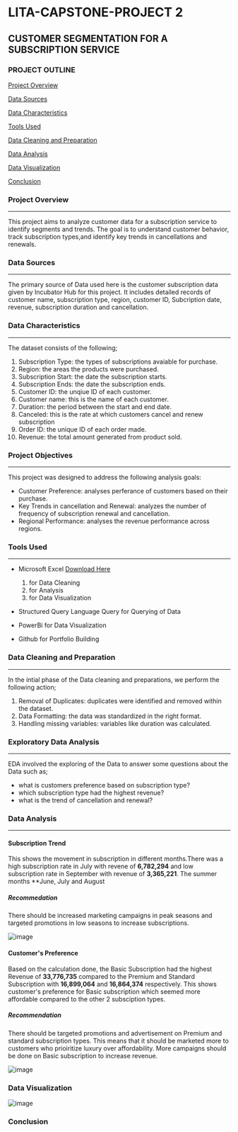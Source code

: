 # LITA-CAPSTONE-PROJECT 2

## CUSTOMER SEGMENTATION FOR A SUBSCRIPTION SERVICE


### PROJECT OUTLINE
[Project Overview](#project-overview)

[Data Sources](#data-sources)

[Data Characteristics](#data-characteristics)

[Tools Used](#tools-used)

[Data Cleaning and Preparation](#data-cleaning-and-preparation)

[Data Analysis](#data-analysis)

[Data Visualization](#data-visualization)

[Conclusion](#conclusion)



### Project Overview
---
This project aims to analyze customer data for a subscription service to identify segments and trends. The goal is to understand customer behavior, track subscription types,and identify key trends in cancellations and renewals. 

### Data Sources
---
The primary source of Data used here is the customer subscription data given by Incubator Hub for this project. It includes detailed records of customer name, subscription type, region, customer ID, Subcription date, revenue, subscription duration and cancellation.

### Data Characteristics
---
The dataset consists of the following;
1. Subscription Type: the types of subscriptions avaiable for purchase.
2. Region: the areas the products were purchased.
3. Subscription Start: the date the subscription starts.
4. Subscription Ends: the date the subscription ends.
5. Customer ID: the unqiue ID of each customer.
6. Customer name: this is the name of each customer.
7. Duration: the period between the start and end date.
8. Canceled: this is the rate at which customers cancel and renew subscription
9. Order ID: the unique ID of each order made.
10. Revenue: the total amount generated from product sold.


### Project Objectives
---
This project was designed to address the following analysis goals:
- Customer Preference: analyses perferance of customers based on their purchase.
- Key Trends in cancellation and Renewal: analyzes the number of frequency of subscription renewal and cancellation.
- Regional Performance: analyses the revenue performance across regions.

### Tools Used
---
- Microsoft Excel [Download Here](https://www.microsoftexcel.com)
  1. for Data Cleaning
  2. for Analysis
  3. for Data Visualization

- Structured Query Language Query for Querying of Data
  
- PowerBi for Data Visualization
  
- Github for Portfolio Building
 
 ### Data Cleaning and Preparation
  ---
  In the intial phase of the Data cleaning and preparations, we perform the following action;
  1. Removal of Duplicates: duplicates were identified and removed within the dataset.
  2. Data Formatting: the data was standardized in the right format.
  3. Handling missing variables: variables like duration was calculated.

### Exploratory Data Analysis
  ---
  EDA involved the exploring of the Data to answer some questions about the Data such as;
  - what is customers preference based on subscription type?
  - which subscription type had the highest revenue?
  - what is the trend of cancellation and renewal?
 
### Data Analysis
---
#### Subscription Trend
This shows the movement in subscription in different months.There was a high subscription rate in July with revene of **6,782,294** and low subscription rate in September with revenue of **3,365,221**. The summer months **June, July and August

##### Recommedation
There should be increased marketing campaigns in peak seasons and targeted promotions in low seasons to increase subscriptions.

![image](https://github.com/user-attachments/assets/df461cf2-2610-4ea2-a317-dcc5b115c421)

#### Customer's Preference
Based on the calculation done, the Basic Subscription had the highest Revenue of **33,776,735** compared to the Premium and Standard Subscription with **16,899,064** and **16,864,374** respectively. This shows customer's preference for Basic subscription which seemed more affordable compared to the other 2 subsciption types.

##### Recommendation
There should be targeted promotions and advertisement on Premium and standard subscription types. This means that it should be marketed more to customers who prioiritize luxury over affordability. More campaigns should be done on Basic subscription to increase revenue.

![image](https://github.com/user-attachments/assets/df6a868f-9ede-417a-8c89-9f5ce2ef6991)



### Data Visualization
![image](https://github.com/user-attachments/assets/5c74cf1a-2c5e-46d6-943c-dc99410d526c)




### Conclusion
